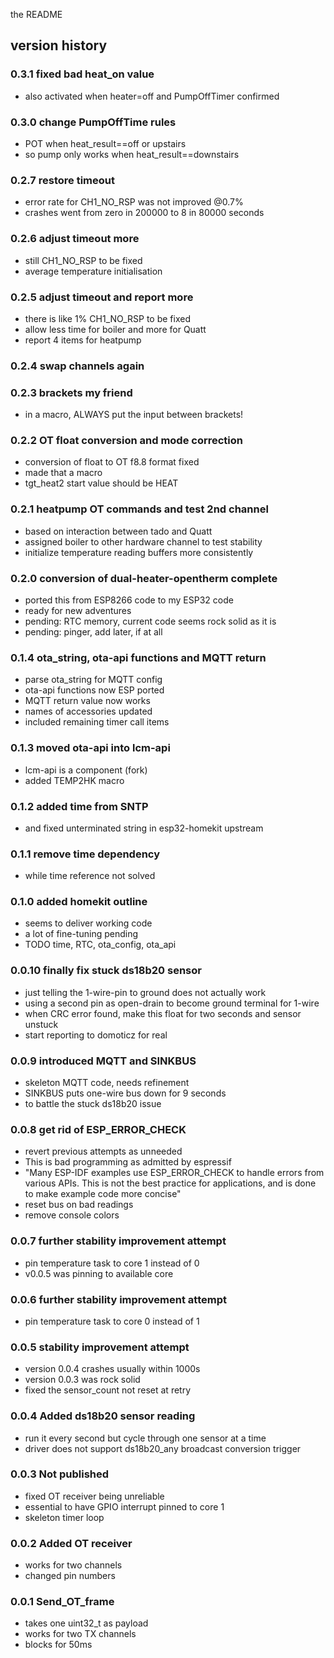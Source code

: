 the README

## version history

### 0.3.1 fixed bad heat_on value
- also activated when heater=off and PumpOffTimer confirmed

### 0.3.0 change PumpOffTime rules
- POT when heat_result==off or upstairs
- so pump only works when heat_result==downstairs

### 0.2.7 restore timeout
- error rate for CH1_NO_RSP was not improved @0.7%
- crashes went from zero in 200000 to 8 in 80000 seconds

### 0.2.6 adjust timeout more
- still CH1_NO_RSP to be fixed
- average temperature initialisation

### 0.2.5 adjust timeout and report more
- there is like 1% CH1_NO_RSP to be fixed
- allow less time for boiler and more for Quatt
- report 4 items for heatpump

### 0.2.4 swap channels again

### 0.2.3 brackets my friend
- in a macro, ALWAYS put the input between brackets!

### 0.2.2 OT float conversion and mode correction
- conversion of float to OT f8.8 format fixed
- made that a macro
- tgt_heat2 start value should be HEAT

### 0.2.1 heatpump OT commands and test 2nd channel
- based on interaction between tado and Quatt
- assigned boiler to other hardware channel to test stability
- initialize temperature reading buffers more consistently

### 0.2.0 conversion of dual-heater-opentherm complete
- ported this from ESP8266 code to my ESP32 code
- ready for new adventures
- pending: RTC memory, current code seems rock solid as it is
- pending: pinger, add later, if at all

### 0.1.4 ota_string, ota-api functions and MQTT return
- parse ota_string for MQTT config
- ota-api functions now ESP ported
- MQTT return value now works
- names of accessories updated
- included remaining timer call items

### 0.1.3 moved ota-api into lcm-api
- lcm-api is a component (fork)
- added TEMP2HK macro

### 0.1.2 added time from SNTP
- and fixed unterminated string in esp32-homekit upstream

### 0.1.1 remove time dependency
- while time reference not solved

### 0.1.0 added homekit outline
- seems to deliver working code
- a lot of fine-tuning pending
- TODO time, RTC, ota_config, ota_api

### 0.0.10 finally fix stuck ds18b20 sensor
- just telling the 1-wire-pin to ground does not actually work
- using a second pin as open-drain to become ground terminal for 1-wire
- when CRC error found, make this float for two seconds and sensor unstuck
- start reporting to domoticz for real

### 0.0.9 introduced MQTT and SINKBUS
- skeleton MQTT code, needs refinement
- SINKBUS puts one-wire bus down for 9 seconds
- to battle the stuck ds18b20 issue

### 0.0.8 get rid of ESP_ERROR_CHECK
- revert previous attempts as unneeded
- This is bad programming as admitted by espressif
- "Many ESP-IDF examples use ESP_ERROR_CHECK to handle errors from various APIs.
  This is not the best practice for applications, and is done to make example code more concise"
- reset bus on bad readings
- remove console colors

### 0.0.7 further stability improvement attempt
- pin temperature task to core 1 instead of 0
- v0.0.5 was pinning to available core

### 0.0.6 further stability improvement attempt
- pin temperature task to core 0 instead of 1

### 0.0.5 stability improvement attempt
- version 0.0.4 crashes usually within 1000s
- version 0.0.3 was rock solid
- fixed the sensor_count not reset at retry

### 0.0.4 Added ds18b20 sensor reading
- run it every second but cycle through one sensor at a time
- driver does not support ds18b20_any broadcast conversion trigger

### 0.0.3 Not published
- fixed OT receiver being unreliable
- essential to have GPIO interrupt pinned to core 1
- skeleton timer loop

### 0.0.2 Added OT receiver
- works for two channels
- changed pin numbers

### 0.0.1 Send_OT_frame
- takes one uint32_t as payload
- works for two TX channels
- blocks for 50ms

